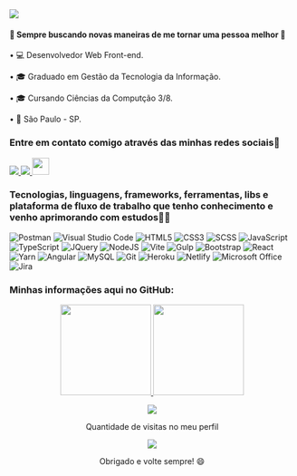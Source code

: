 <img src="https://capsule-render.vercel.app/api?type=waving&height=205&color=gradient&text=Lucas%20M.%20Souza%20|%20LM&textBg=false&fontColor=fff&fontSize=56&fontAlign=50&fontAlignY=25&animation=fadeIn&desc=Desenvolvedor%20Front-end%20%20|%20Shopify%20|%20VTEX%20IO%20e%20CMS&descSize=20&descAlign=51&descAlignY=55"/>

<!--
### Olá, me chamo Lucas Souza, mas pode me chamar de LM!
### Seja bem-vindo(a) ao meu GitHub <img src="https://github.com/TheDudeThatCode/TheDudeThatCode/blob/master/Assets/Earth.gif" width="24px" height="24px">

<p align="justified">
  Utilizo o GitHub para salvar códigos de aplicações criadas tanto por mim quanto em grupo, ajudar em resoluções de problemas, absorver novos tipos de conteúdos e conhecimentos, ajudar pessoas programadoras e claro, conhecer inúmeros projetos desenvolvidos pelas mesmas.😁
</p>
-->


#### 🔰 Sempre buscando novas maneiras de me tornar uma pessoa melhor 🔰

<!-- • 💻 Desenvolvedor Fullstack Java Jr. -->

• 💻 Desenvolvedor Web Front-end. 

• 🎓 Graduado em Gestão da Tecnologia da Informação.

• 🎓 Cursando Ciências da Computção 3/8.

<!--• 🎓 Generation Brasil - T27 - 2021. -->

• 📍 São Paulo - SP.

### Entre em contato comigo através das minhas redes sociais📲
<div>
  <a href="https://www.instagram.com/lucxs.lm_" alt="Instagram" target="_blank">
    <img src="https://img.shields.io/badge/-Instagram-DF0174?style=for-the-badge&labelColor=DF0174&logo=instagram&logoColor=white&link=https://www.instagram.com/lucxs.lm_">
  </a>

  <a href="https://www.linkedin.com/in/lucaslmsc/" alt= "LinkedIN" target= "_blank">
   <img src="https://img.shields.io/badge/-LinkedIn-0077B5?style=for-the-badge&logo=linkedin&logoColor=white&link=https://www.linkedin.com/in/lucas-souza-607776215/">
  </a>  

  <img src="https://cultofthepartyparrot.com/parrots/hd/laptop_parrot.gif" width="30" height="30"/>
</div>
  
<!-- 
<details>
  <summary> Minhas conquistas </summary>
   <img src="https://github-profile-trophy.vercel.app/?username=ryo-ma&theme=nord"/>     Negócio dos troféus

</details>
 -->

### Tecnologias, linguagens, frameworks, ferramentas, libs e plataforma de fluxo de trabalho que tenho conhecimento e venho aprimorando com estudos👩‍💻

<div>

  <!-- <img alt="Java" src="https://img.shields.io/badge/java-%23ED8B00.svg?style=for-the-badge&logo=java&logoColor=white"/> -->
  <!-- <img alt="Eclipse" src="https://img.shields.io/badge/Eclipse-FE7A16.svg?style=for-the-badge&logo=Eclipse&logoColor=white"/> -->
 <!-- <img alt="Spring" src="https://img.shields.io/badge/spring-%236DB33F.svg?style=for-the-badge&logo=spring&logoColor=white"/> -->
  <img alt="Postman" src="https://img.shields.io/badge/Postman-FF6C37?style=for-the-badge&logo=postman&logoColor=red"/> 
  <img alt="Visual Studio Code" src="https://img.shields.io/badge/VisualStudioCode-0078d7.svg?style=for-the-badge&logo=visual-studio-code&logoColor=white"/>
  <img alt="HTML5" src="https://img.shields.io/badge/HTML5-E34F26?style=for-the-badge&logo=html5&logoColor=white"/>
  <img alt="CSS3" src="https://img.shields.io/badge/CSS3-1572B6?style=for-the-badge&logo=css3&logoColor=white"/>
  <img alt="SCSS" src="https://img.shields.io/badge/Sass-CC6699?style=for-the-badge&logo=sass&logoColor=white"/>
  <img alt="JavaScript" src="https://img.shields.io/badge/JavaScript-F7DF1E?style=for-the-badge&logo=javascript&logoColor=black"/>
  <img alt="TypeScript" src="https://img.shields.io/badge/typescript-%23007ACC.svg?style=for-the-badge&logo=typescript&logoColor=white"/>
  <img alt="JQuery" src ="https://img.shields.io/badge/jQuery-0769AD?style=for-the-badge&logo=jquery&logoColor=white"/>
  <img alt="NodeJS" src ="https://img.shields.io/badge/Node.js-43853D?style=for-the-badge&logo=node.js&logoColor=white"/>
  <img alt="Vite" src="https://img.shields.io/badge/Vite-B73BFE?style=for-the-badge&logo=vite&logoColor=FFD62E"/>
  <img alt="Gulp" src="https://img.shields.io/badge/Gulp-CF4647?style=for-the-badge&logo=gulp&logoColor=white"/>
  <img alt="Bootstrap" src ="https://img.shields.io/badge/Bootstrap-563D7C?style=for-the-badge&logo=bootstrap&logoColor=white"/>
  <img alt="React" src="https://img.shields.io/badge/react-%2320232a.svg?style=for-the-badge&logo=react&logoColor=%2361DAFB"/>
  <img alt="Yarn" src="https://img.shields.io/badge/Yarn-2C8EBB?style=for-the-badge&logo=yarn&logoColor=white"/>
  <img alt="Angular" src="https://img.shields.io/badge/angular-%23DD0031.svg?style=for-the-badge&logo=angular&logoColor=white"/>
  <img alt="MySQL" src="https://img.shields.io/badge/MySQL-00000F?style=for-the-badge&logo=mysql&logoColor=white"/>
  <img alt="Git" src="https://img.shields.io/badge/git-%23F05033.svg?style=for-the-badge&logo=git&logoColor=white"/>
  <img alt="Heroku" src="https://img.shields.io/badge/Heroku-430098?style=for-the-badge&logo=heroku&logoColor=white"/>
  <img alt="Netlify" src="https://img.shields.io/badge/Netlify-00C7B7?style=for-the-badge&logo=netlify&logoColor=white"/>
  <img alt="Microsoft Office" src="https://img.shields.io/badge/Microsoft_Office-D83B01?style=for-the-badge&logo=microsoft-office&logoColor=white" />
  <img alt="Jira" src="https://img.shields.io/badge/Jira-0052CC?style=for-the-badge&logo=Jira&logoColor=white"/>
</div>
 
 <!-- 
 ### Tecnologias, linguagens e frameworks que estou estudando👩‍💻
 <div>
     <img alt="Docker" src="https://img.shields.io/badge/docker-%230db7ed.svg?style=for-the-badge&logo=docker&logoColor=white"/>
     <img alt="PostgreeSQL" src ="https://img.shields.io/badge/PostgreeSQL-%23316192.svg?style=for-the-badge&logo=postgresql&logoColor=white"/
 </div> 
 -->
      
### Minhas informações aqui no GitHub:

<div align="center">
  <a href="https://github.com/LucasLM1">
    <!-- Da primeira cor para a última -->
    <img height="160px" src="https://github-readme-stats.vercel.app/api?username=LucasLM1&count_private=true&include_all_commits=true&show_icons=true&hide_border=true&border_radius=15&line_height=24&&title_color=FFFFFF&text_color=FFF&icon_color=FFFFFF&bg_color=4,ff000000,e80808,ff0000" />
  </a>

  <a href="https://github.com/LucasLM1">
    <!-- Da última cor para a primeira -->
    <img height="160px" src="https://github-readme-stats.vercel.app/api/top-langs/?username=LucasLM1&langs_count=6&layout=compact&hide_border=true&border_radius=15&line_height=24&card_width=380&title_color=FFFFFF&text_color=FFF&bg_color=1,ff0000,e80808,ff000000" />
  </a>
</div>

<p align="center">
  <a href="https://github.com/LucasLM1/">
    <img src="http://github-readme-streak-stats.herokuapp.com?user=LucasLM1&theme=blueberry&hide_border=true&background=355C7D00&stroke=4169E1&dates=ffffff" />
  </a> 
</p>

 <!--
  ![Anurag's GitHub stats](https://github-readme-stats.vercel.app/api?username=LucasLM1&theme=tokyonight&show_icons=true)
  [![Linguagens](https://github-readme-stats.vercel.app/api/top-langs/?username=LucasLM1&theme=tokyonight&layout=compact)](https://github.com/LucasLM1/github-readme-stats)
  -->
   <!-- <img src="https://activity-graph.herokuapp.com/graph?username=LucasLM1&bg_color=0d1117&color=f90064&line=b83d62&point=583f79&area=true&hide_border=false" width="" height="251px" />
    &nbsp; &nbsp;-->
  
  <p align="center">
    Quantidade de visitas no meu perfil <br>
  </p>
  
  <p align="center"> 
     <img src="https://profile-counter.glitch.me/LucasLM1/count.svg" />
  </p>
  
  <p align="center">
      Obrigado e volte sempre! 😄
  </p>
<!-- ![Snake animation](https://github.com/LucasLM1/LucasLM1/blob/output/github-contribution-grid-snake.svg) -->
